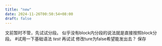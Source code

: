 ```yaml
---
title: "new"
date: 2024-11-26T00:50:54+08:00
draft: false
---
```

文前暂时不管，先试试分段。
似乎没有block内分段的说法就是直接按照block分段。
#试用一下基础语法
*test*
再试试
修改ture为false希望能发出去？
保存 
